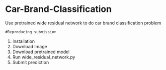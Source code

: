 # Car-Brand-Classification
Use pretrained wide residual network to do car brand classification problem

    #Reproducing submission
  1. Installation
  2. Download Image
  3. Download pretrained model
  4. Run wide_residual_network.py 
  5. Submit prediction
